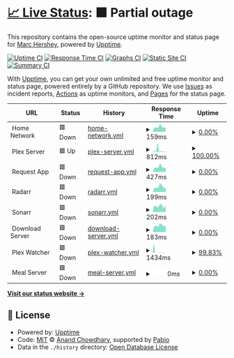 # [📈 Live Status](https://status.hershey.co): <!--live status--> **🟧 Partial outage**

This repository contains the open-source uptime monitor and status page for [Marc Hershey](https://marc.hershey.co), powered by [Upptime](https://github.com/upptime/upptime).

[![Uptime CI](https://github.com/marchershey/status/workflows/Uptime%20CI/badge.svg)](https://github.com/marchershey/status/actions?query=workflow%3A%22Uptime+CI%22)
[![Response Time CI](https://github.com/marchershey/status/workflows/Response%20Time%20CI/badge.svg)](https://github.com/marchershey/status/actions?query=workflow%3A%22Response+Time+CI%22)
[![Graphs CI](https://github.com/marchershey/status/workflows/Graphs%20CI/badge.svg)](https://github.com/marchershey/status/actions?query=workflow%3A%22Graphs+CI%22)
[![Static Site CI](https://github.com/marchershey/status/workflows/Static%20Site%20CI/badge.svg)](https://github.com/marchershey/status/actions?query=workflow%3A%22Static+Site+CI%22)
[![Summary CI](https://github.com/marchershey/status/workflows/Summary%20CI/badge.svg)](https://github.com/marchershey/status/actions?query=workflow%3A%22Summary+CI%22)

With [Upptime](https://upptime.js.org), you can get your own unlimited and free uptime monitor and status page, powered entirely by a GitHub repository. We use [Issues](https://github.com/marchershey/status/issues) as incident reports, [Actions](https://github.com/marchershey/status/actions) as uptime monitors, and [Pages](https://status.hershey.co) for the status page.

<!--start: status pages-->
<!-- This summary is generated by Upptime (https://github.com/upptime/upptime) -->
<!-- Do not edit this manually, your changes will be overwritten -->
<!-- prettier-ignore -->
| URL | Status | History | Response Time | Uptime |
| --- | ------ | ------- | ------------- | ------ |
| <img alt="" src="https://icons.duckduckgo.com/ip3/null.ico" height="13"> Home Network | 🟥 Down | [home-network.yml](https://github.com/marchershey/status/commits/HEAD/history/home-network.yml) | <details><summary><img alt="Response time graph" src="./graphs/home-network/response-time-week.png" height="20"> 159ms</summary><br><a href="https://status.hershey.co/history/home-network"><img alt="Response time 560" src="https://img.shields.io/endpoint?url=https%3A%2F%2Fraw.githubusercontent.com%2Fmarchershey%2Fstatus%2FHEAD%2Fapi%2Fhome-network%2Fresponse-time.json"></a><br><a href="https://status.hershey.co/history/home-network"><img alt="24-hour response time 140" src="https://img.shields.io/endpoint?url=https%3A%2F%2Fraw.githubusercontent.com%2Fmarchershey%2Fstatus%2FHEAD%2Fapi%2Fhome-network%2Fresponse-time-day.json"></a><br><a href="https://status.hershey.co/history/home-network"><img alt="7-day response time 159" src="https://img.shields.io/endpoint?url=https%3A%2F%2Fraw.githubusercontent.com%2Fmarchershey%2Fstatus%2FHEAD%2Fapi%2Fhome-network%2Fresponse-time-week.json"></a><br><a href="https://status.hershey.co/history/home-network"><img alt="30-day response time 167" src="https://img.shields.io/endpoint?url=https%3A%2F%2Fraw.githubusercontent.com%2Fmarchershey%2Fstatus%2FHEAD%2Fapi%2Fhome-network%2Fresponse-time-month.json"></a><br><a href="https://status.hershey.co/history/home-network"><img alt="1-year response time 560" src="https://img.shields.io/endpoint?url=https%3A%2F%2Fraw.githubusercontent.com%2Fmarchershey%2Fstatus%2FHEAD%2Fapi%2Fhome-network%2Fresponse-time-year.json"></a></details> | <details><summary><a href="https://status.hershey.co/history/home-network">0.00%</a></summary><a href="https://status.hershey.co/history/home-network"><img alt="All-time uptime 35.47%" src="https://img.shields.io/endpoint?url=https%3A%2F%2Fraw.githubusercontent.com%2Fmarchershey%2Fstatus%2FHEAD%2Fapi%2Fhome-network%2Fuptime.json"></a><br><a href="https://status.hershey.co/history/home-network"><img alt="24-hour uptime 0.00%" src="https://img.shields.io/endpoint?url=https%3A%2F%2Fraw.githubusercontent.com%2Fmarchershey%2Fstatus%2FHEAD%2Fapi%2Fhome-network%2Fuptime-day.json"></a><br><a href="https://status.hershey.co/history/home-network"><img alt="7-day uptime 0.00%" src="https://img.shields.io/endpoint?url=https%3A%2F%2Fraw.githubusercontent.com%2Fmarchershey%2Fstatus%2FHEAD%2Fapi%2Fhome-network%2Fuptime-week.json"></a><br><a href="https://status.hershey.co/history/home-network"><img alt="30-day uptime 7.96%" src="https://img.shields.io/endpoint?url=https%3A%2F%2Fraw.githubusercontent.com%2Fmarchershey%2Fstatus%2FHEAD%2Fapi%2Fhome-network%2Fuptime-month.json"></a><br><a href="https://status.hershey.co/history/home-network"><img alt="1-year uptime 35.47%" src="https://img.shields.io/endpoint?url=https%3A%2F%2Fraw.githubusercontent.com%2Fmarchershey%2Fstatus%2FHEAD%2Fapi%2Fhome-network%2Fuptime-year.json"></a></details>
| <img alt="" src="https://icons.duckduckgo.com/ip3/null.ico" height="13"> Plex Server | 🟩 Up | [plex-server.yml](https://github.com/marchershey/status/commits/HEAD/history/plex-server.yml) | <details><summary><img alt="Response time graph" src="./graphs/plex-server/response-time-week.png" height="20"> 812ms</summary><br><a href="https://status.hershey.co/history/plex-server"><img alt="Response time 318" src="https://img.shields.io/endpoint?url=https%3A%2F%2Fraw.githubusercontent.com%2Fmarchershey%2Fstatus%2FHEAD%2Fapi%2Fplex-server%2Fresponse-time.json"></a><br><a href="https://status.hershey.co/history/plex-server"><img alt="24-hour response time 194" src="https://img.shields.io/endpoint?url=https%3A%2F%2Fraw.githubusercontent.com%2Fmarchershey%2Fstatus%2FHEAD%2Fapi%2Fplex-server%2Fresponse-time-day.json"></a><br><a href="https://status.hershey.co/history/plex-server"><img alt="7-day response time 812" src="https://img.shields.io/endpoint?url=https%3A%2F%2Fraw.githubusercontent.com%2Fmarchershey%2Fstatus%2FHEAD%2Fapi%2Fplex-server%2Fresponse-time-week.json"></a><br><a href="https://status.hershey.co/history/plex-server"><img alt="30-day response time 556" src="https://img.shields.io/endpoint?url=https%3A%2F%2Fraw.githubusercontent.com%2Fmarchershey%2Fstatus%2FHEAD%2Fapi%2Fplex-server%2Fresponse-time-month.json"></a><br><a href="https://status.hershey.co/history/plex-server"><img alt="1-year response time 318" src="https://img.shields.io/endpoint?url=https%3A%2F%2Fraw.githubusercontent.com%2Fmarchershey%2Fstatus%2FHEAD%2Fapi%2Fplex-server%2Fresponse-time-year.json"></a></details> | <details><summary><a href="https://status.hershey.co/history/plex-server">100.00%</a></summary><a href="https://status.hershey.co/history/plex-server"><img alt="All-time uptime 99.12%" src="https://img.shields.io/endpoint?url=https%3A%2F%2Fraw.githubusercontent.com%2Fmarchershey%2Fstatus%2FHEAD%2Fapi%2Fplex-server%2Fuptime.json"></a><br><a href="https://status.hershey.co/history/plex-server"><img alt="24-hour uptime 100.00%" src="https://img.shields.io/endpoint?url=https%3A%2F%2Fraw.githubusercontent.com%2Fmarchershey%2Fstatus%2FHEAD%2Fapi%2Fplex-server%2Fuptime-day.json"></a><br><a href="https://status.hershey.co/history/plex-server"><img alt="7-day uptime 100.00%" src="https://img.shields.io/endpoint?url=https%3A%2F%2Fraw.githubusercontent.com%2Fmarchershey%2Fstatus%2FHEAD%2Fapi%2Fplex-server%2Fuptime-week.json"></a><br><a href="https://status.hershey.co/history/plex-server"><img alt="30-day uptime 99.65%" src="https://img.shields.io/endpoint?url=https%3A%2F%2Fraw.githubusercontent.com%2Fmarchershey%2Fstatus%2FHEAD%2Fapi%2Fplex-server%2Fuptime-month.json"></a><br><a href="https://status.hershey.co/history/plex-server"><img alt="1-year uptime 99.12%" src="https://img.shields.io/endpoint?url=https%3A%2F%2Fraw.githubusercontent.com%2Fmarchershey%2Fstatus%2FHEAD%2Fapi%2Fplex-server%2Fuptime-year.json"></a></details>
| <img alt="" src="https://icons.duckduckgo.com/ip3/null.ico" height="13"> Request App | 🟥 Down | [request-app.yml](https://github.com/marchershey/status/commits/HEAD/history/request-app.yml) | <details><summary><img alt="Response time graph" src="./graphs/request-app/response-time-week.png" height="20"> 427ms</summary><br><a href="https://status.hershey.co/history/request-app"><img alt="Response time 522" src="https://img.shields.io/endpoint?url=https%3A%2F%2Fraw.githubusercontent.com%2Fmarchershey%2Fstatus%2FHEAD%2Fapi%2Frequest-app%2Fresponse-time.json"></a><br><a href="https://status.hershey.co/history/request-app"><img alt="24-hour response time 368" src="https://img.shields.io/endpoint?url=https%3A%2F%2Fraw.githubusercontent.com%2Fmarchershey%2Fstatus%2FHEAD%2Fapi%2Frequest-app%2Fresponse-time-day.json"></a><br><a href="https://status.hershey.co/history/request-app"><img alt="7-day response time 427" src="https://img.shields.io/endpoint?url=https%3A%2F%2Fraw.githubusercontent.com%2Fmarchershey%2Fstatus%2FHEAD%2Fapi%2Frequest-app%2Fresponse-time-week.json"></a><br><a href="https://status.hershey.co/history/request-app"><img alt="30-day response time 592" src="https://img.shields.io/endpoint?url=https%3A%2F%2Fraw.githubusercontent.com%2Fmarchershey%2Fstatus%2FHEAD%2Fapi%2Frequest-app%2Fresponse-time-month.json"></a><br><a href="https://status.hershey.co/history/request-app"><img alt="1-year response time 522" src="https://img.shields.io/endpoint?url=https%3A%2F%2Fraw.githubusercontent.com%2Fmarchershey%2Fstatus%2FHEAD%2Fapi%2Frequest-app%2Fresponse-time-year.json"></a></details> | <details><summary><a href="https://status.hershey.co/history/request-app">0.00%</a></summary><a href="https://status.hershey.co/history/request-app"><img alt="All-time uptime 39.80%" src="https://img.shields.io/endpoint?url=https%3A%2F%2Fraw.githubusercontent.com%2Fmarchershey%2Fstatus%2FHEAD%2Fapi%2Frequest-app%2Fuptime.json"></a><br><a href="https://status.hershey.co/history/request-app"><img alt="24-hour uptime 0.00%" src="https://img.shields.io/endpoint?url=https%3A%2F%2Fraw.githubusercontent.com%2Fmarchershey%2Fstatus%2FHEAD%2Fapi%2Frequest-app%2Fuptime-day.json"></a><br><a href="https://status.hershey.co/history/request-app"><img alt="7-day uptime 0.00%" src="https://img.shields.io/endpoint?url=https%3A%2F%2Fraw.githubusercontent.com%2Fmarchershey%2Fstatus%2FHEAD%2Fapi%2Frequest-app%2Fuptime-week.json"></a><br><a href="https://status.hershey.co/history/request-app"><img alt="30-day uptime 7.96%" src="https://img.shields.io/endpoint?url=https%3A%2F%2Fraw.githubusercontent.com%2Fmarchershey%2Fstatus%2FHEAD%2Fapi%2Frequest-app%2Fuptime-month.json"></a><br><a href="https://status.hershey.co/history/request-app"><img alt="1-year uptime 39.80%" src="https://img.shields.io/endpoint?url=https%3A%2F%2Fraw.githubusercontent.com%2Fmarchershey%2Fstatus%2FHEAD%2Fapi%2Frequest-app%2Fuptime-year.json"></a></details>
| <img alt="" src="https://icons.duckduckgo.com/ip3/null.ico" height="13"> Radarr | 🟥 Down | [radarr.yml](https://github.com/marchershey/status/commits/HEAD/history/radarr.yml) | <details><summary><img alt="Response time graph" src="./graphs/radarr/response-time-week.png" height="20"> 199ms</summary><br><a href="https://status.hershey.co/history/radarr"><img alt="Response time 350" src="https://img.shields.io/endpoint?url=https%3A%2F%2Fraw.githubusercontent.com%2Fmarchershey%2Fstatus%2FHEAD%2Fapi%2Fradarr%2Fresponse-time.json"></a><br><a href="https://status.hershey.co/history/radarr"><img alt="24-hour response time 172" src="https://img.shields.io/endpoint?url=https%3A%2F%2Fraw.githubusercontent.com%2Fmarchershey%2Fstatus%2FHEAD%2Fapi%2Fradarr%2Fresponse-time-day.json"></a><br><a href="https://status.hershey.co/history/radarr"><img alt="7-day response time 199" src="https://img.shields.io/endpoint?url=https%3A%2F%2Fraw.githubusercontent.com%2Fmarchershey%2Fstatus%2FHEAD%2Fapi%2Fradarr%2Fresponse-time-week.json"></a><br><a href="https://status.hershey.co/history/radarr"><img alt="30-day response time 196" src="https://img.shields.io/endpoint?url=https%3A%2F%2Fraw.githubusercontent.com%2Fmarchershey%2Fstatus%2FHEAD%2Fapi%2Fradarr%2Fresponse-time-month.json"></a><br><a href="https://status.hershey.co/history/radarr"><img alt="1-year response time 350" src="https://img.shields.io/endpoint?url=https%3A%2F%2Fraw.githubusercontent.com%2Fmarchershey%2Fstatus%2FHEAD%2Fapi%2Fradarr%2Fresponse-time-year.json"></a></details> | <details><summary><a href="https://status.hershey.co/history/radarr">0.00%</a></summary><a href="https://status.hershey.co/history/radarr"><img alt="All-time uptime 45.31%" src="https://img.shields.io/endpoint?url=https%3A%2F%2Fraw.githubusercontent.com%2Fmarchershey%2Fstatus%2FHEAD%2Fapi%2Fradarr%2Fuptime.json"></a><br><a href="https://status.hershey.co/history/radarr"><img alt="24-hour uptime 0.00%" src="https://img.shields.io/endpoint?url=https%3A%2F%2Fraw.githubusercontent.com%2Fmarchershey%2Fstatus%2FHEAD%2Fapi%2Fradarr%2Fuptime-day.json"></a><br><a href="https://status.hershey.co/history/radarr"><img alt="7-day uptime 0.00%" src="https://img.shields.io/endpoint?url=https%3A%2F%2Fraw.githubusercontent.com%2Fmarchershey%2Fstatus%2FHEAD%2Fapi%2Fradarr%2Fuptime-week.json"></a><br><a href="https://status.hershey.co/history/radarr"><img alt="30-day uptime 7.96%" src="https://img.shields.io/endpoint?url=https%3A%2F%2Fraw.githubusercontent.com%2Fmarchershey%2Fstatus%2FHEAD%2Fapi%2Fradarr%2Fuptime-month.json"></a><br><a href="https://status.hershey.co/history/radarr"><img alt="1-year uptime 45.31%" src="https://img.shields.io/endpoint?url=https%3A%2F%2Fraw.githubusercontent.com%2Fmarchershey%2Fstatus%2FHEAD%2Fapi%2Fradarr%2Fuptime-year.json"></a></details>
| <img alt="" src="https://icons.duckduckgo.com/ip3/null.ico" height="13"> Sonarr | 🟥 Down | [sonarr.yml](https://github.com/marchershey/status/commits/HEAD/history/sonarr.yml) | <details><summary><img alt="Response time graph" src="./graphs/sonarr/response-time-week.png" height="20"> 202ms</summary><br><a href="https://status.hershey.co/history/sonarr"><img alt="Response time 290" src="https://img.shields.io/endpoint?url=https%3A%2F%2Fraw.githubusercontent.com%2Fmarchershey%2Fstatus%2FHEAD%2Fapi%2Fsonarr%2Fresponse-time.json"></a><br><a href="https://status.hershey.co/history/sonarr"><img alt="24-hour response time 220" src="https://img.shields.io/endpoint?url=https%3A%2F%2Fraw.githubusercontent.com%2Fmarchershey%2Fstatus%2FHEAD%2Fapi%2Fsonarr%2Fresponse-time-day.json"></a><br><a href="https://status.hershey.co/history/sonarr"><img alt="7-day response time 202" src="https://img.shields.io/endpoint?url=https%3A%2F%2Fraw.githubusercontent.com%2Fmarchershey%2Fstatus%2FHEAD%2Fapi%2Fsonarr%2Fresponse-time-week.json"></a><br><a href="https://status.hershey.co/history/sonarr"><img alt="30-day response time 195" src="https://img.shields.io/endpoint?url=https%3A%2F%2Fraw.githubusercontent.com%2Fmarchershey%2Fstatus%2FHEAD%2Fapi%2Fsonarr%2Fresponse-time-month.json"></a><br><a href="https://status.hershey.co/history/sonarr"><img alt="1-year response time 290" src="https://img.shields.io/endpoint?url=https%3A%2F%2Fraw.githubusercontent.com%2Fmarchershey%2Fstatus%2FHEAD%2Fapi%2Fsonarr%2Fresponse-time-year.json"></a></details> | <details><summary><a href="https://status.hershey.co/history/sonarr">0.00%</a></summary><a href="https://status.hershey.co/history/sonarr"><img alt="All-time uptime 59.99%" src="https://img.shields.io/endpoint?url=https%3A%2F%2Fraw.githubusercontent.com%2Fmarchershey%2Fstatus%2FHEAD%2Fapi%2Fsonarr%2Fuptime.json"></a><br><a href="https://status.hershey.co/history/sonarr"><img alt="24-hour uptime 0.00%" src="https://img.shields.io/endpoint?url=https%3A%2F%2Fraw.githubusercontent.com%2Fmarchershey%2Fstatus%2FHEAD%2Fapi%2Fsonarr%2Fuptime-day.json"></a><br><a href="https://status.hershey.co/history/sonarr"><img alt="7-day uptime 0.00%" src="https://img.shields.io/endpoint?url=https%3A%2F%2Fraw.githubusercontent.com%2Fmarchershey%2Fstatus%2FHEAD%2Fapi%2Fsonarr%2Fuptime-week.json"></a><br><a href="https://status.hershey.co/history/sonarr"><img alt="30-day uptime 7.96%" src="https://img.shields.io/endpoint?url=https%3A%2F%2Fraw.githubusercontent.com%2Fmarchershey%2Fstatus%2FHEAD%2Fapi%2Fsonarr%2Fuptime-month.json"></a><br><a href="https://status.hershey.co/history/sonarr"><img alt="1-year uptime 59.99%" src="https://img.shields.io/endpoint?url=https%3A%2F%2Fraw.githubusercontent.com%2Fmarchershey%2Fstatus%2FHEAD%2Fapi%2Fsonarr%2Fuptime-year.json"></a></details>
| <img alt="" src="https://icons.duckduckgo.com/ip3/null.ico" height="13"> Download Server | 🟥 Down | [download-server.yml](https://github.com/marchershey/status/commits/HEAD/history/download-server.yml) | <details><summary><img alt="Response time graph" src="./graphs/download-server/response-time-week.png" height="20"> 183ms</summary><br><a href="https://status.hershey.co/history/download-server"><img alt="Response time 274" src="https://img.shields.io/endpoint?url=https%3A%2F%2Fraw.githubusercontent.com%2Fmarchershey%2Fstatus%2FHEAD%2Fapi%2Fdownload-server%2Fresponse-time.json"></a><br><a href="https://status.hershey.co/history/download-server"><img alt="24-hour response time 175" src="https://img.shields.io/endpoint?url=https%3A%2F%2Fraw.githubusercontent.com%2Fmarchershey%2Fstatus%2FHEAD%2Fapi%2Fdownload-server%2Fresponse-time-day.json"></a><br><a href="https://status.hershey.co/history/download-server"><img alt="7-day response time 183" src="https://img.shields.io/endpoint?url=https%3A%2F%2Fraw.githubusercontent.com%2Fmarchershey%2Fstatus%2FHEAD%2Fapi%2Fdownload-server%2Fresponse-time-week.json"></a><br><a href="https://status.hershey.co/history/download-server"><img alt="30-day response time 188" src="https://img.shields.io/endpoint?url=https%3A%2F%2Fraw.githubusercontent.com%2Fmarchershey%2Fstatus%2FHEAD%2Fapi%2Fdownload-server%2Fresponse-time-month.json"></a><br><a href="https://status.hershey.co/history/download-server"><img alt="1-year response time 274" src="https://img.shields.io/endpoint?url=https%3A%2F%2Fraw.githubusercontent.com%2Fmarchershey%2Fstatus%2FHEAD%2Fapi%2Fdownload-server%2Fresponse-time-year.json"></a></details> | <details><summary><a href="https://status.hershey.co/history/download-server">0.00%</a></summary><a href="https://status.hershey.co/history/download-server"><img alt="All-time uptime 37.91%" src="https://img.shields.io/endpoint?url=https%3A%2F%2Fraw.githubusercontent.com%2Fmarchershey%2Fstatus%2FHEAD%2Fapi%2Fdownload-server%2Fuptime.json"></a><br><a href="https://status.hershey.co/history/download-server"><img alt="24-hour uptime 0.00%" src="https://img.shields.io/endpoint?url=https%3A%2F%2Fraw.githubusercontent.com%2Fmarchershey%2Fstatus%2FHEAD%2Fapi%2Fdownload-server%2Fuptime-day.json"></a><br><a href="https://status.hershey.co/history/download-server"><img alt="7-day uptime 0.00%" src="https://img.shields.io/endpoint?url=https%3A%2F%2Fraw.githubusercontent.com%2Fmarchershey%2Fstatus%2FHEAD%2Fapi%2Fdownload-server%2Fuptime-week.json"></a><br><a href="https://status.hershey.co/history/download-server"><img alt="30-day uptime 7.96%" src="https://img.shields.io/endpoint?url=https%3A%2F%2Fraw.githubusercontent.com%2Fmarchershey%2Fstatus%2FHEAD%2Fapi%2Fdownload-server%2Fuptime-month.json"></a><br><a href="https://status.hershey.co/history/download-server"><img alt="1-year uptime 37.91%" src="https://img.shields.io/endpoint?url=https%3A%2F%2Fraw.githubusercontent.com%2Fmarchershey%2Fstatus%2FHEAD%2Fapi%2Fdownload-server%2Fuptime-year.json"></a></details>
| <img alt="" src="https://icons.duckduckgo.com/ip3/null.ico" height="13"> Plex Watcher | 🟥 Down | [plex-watcher.yml](https://github.com/marchershey/status/commits/HEAD/history/plex-watcher.yml) | <details><summary><img alt="Response time graph" src="./graphs/plex-watcher/response-time-week.png" height="20"> 1434ms</summary><br><a href="https://status.hershey.co/history/plex-watcher"><img alt="Response time 366" src="https://img.shields.io/endpoint?url=https%3A%2F%2Fraw.githubusercontent.com%2Fmarchershey%2Fstatus%2FHEAD%2Fapi%2Fplex-watcher%2Fresponse-time.json"></a><br><a href="https://status.hershey.co/history/plex-watcher"><img alt="24-hour response time 151" src="https://img.shields.io/endpoint?url=https%3A%2F%2Fraw.githubusercontent.com%2Fmarchershey%2Fstatus%2FHEAD%2Fapi%2Fplex-watcher%2Fresponse-time-day.json"></a><br><a href="https://status.hershey.co/history/plex-watcher"><img alt="7-day response time 1434" src="https://img.shields.io/endpoint?url=https%3A%2F%2Fraw.githubusercontent.com%2Fmarchershey%2Fstatus%2FHEAD%2Fapi%2Fplex-watcher%2Fresponse-time-week.json"></a><br><a href="https://status.hershey.co/history/plex-watcher"><img alt="30-day response time 627" src="https://img.shields.io/endpoint?url=https%3A%2F%2Fraw.githubusercontent.com%2Fmarchershey%2Fstatus%2FHEAD%2Fapi%2Fplex-watcher%2Fresponse-time-month.json"></a><br><a href="https://status.hershey.co/history/plex-watcher"><img alt="1-year response time 366" src="https://img.shields.io/endpoint?url=https%3A%2F%2Fraw.githubusercontent.com%2Fmarchershey%2Fstatus%2FHEAD%2Fapi%2Fplex-watcher%2Fresponse-time-year.json"></a></details> | <details><summary><a href="https://status.hershey.co/history/plex-watcher">99.83%</a></summary><a href="https://status.hershey.co/history/plex-watcher"><img alt="All-time uptime 57.12%" src="https://img.shields.io/endpoint?url=https%3A%2F%2Fraw.githubusercontent.com%2Fmarchershey%2Fstatus%2FHEAD%2Fapi%2Fplex-watcher%2Fuptime.json"></a><br><a href="https://status.hershey.co/history/plex-watcher"><img alt="24-hour uptime 99.99%" src="https://img.shields.io/endpoint?url=https%3A%2F%2Fraw.githubusercontent.com%2Fmarchershey%2Fstatus%2FHEAD%2Fapi%2Fplex-watcher%2Fuptime-day.json"></a><br><a href="https://status.hershey.co/history/plex-watcher"><img alt="7-day uptime 99.83%" src="https://img.shields.io/endpoint?url=https%3A%2F%2Fraw.githubusercontent.com%2Fmarchershey%2Fstatus%2FHEAD%2Fapi%2Fplex-watcher%2Fuptime-week.json"></a><br><a href="https://status.hershey.co/history/plex-watcher"><img alt="30-day uptime 93.68%" src="https://img.shields.io/endpoint?url=https%3A%2F%2Fraw.githubusercontent.com%2Fmarchershey%2Fstatus%2FHEAD%2Fapi%2Fplex-watcher%2Fuptime-month.json"></a><br><a href="https://status.hershey.co/history/plex-watcher"><img alt="1-year uptime 57.12%" src="https://img.shields.io/endpoint?url=https%3A%2F%2Fraw.githubusercontent.com%2Fmarchershey%2Fstatus%2FHEAD%2Fapi%2Fplex-watcher%2Fuptime-year.json"></a></details>
| <img alt="" src="https://icons.duckduckgo.com/ip3/null.ico" height="13"> Meal Server | 🟥 Down | [meal-server.yml](https://github.com/marchershey/status/commits/HEAD/history/meal-server.yml) | <details><summary><img alt="Response time graph" src="./graphs/meal-server/response-time-week.png" height="20"> 0ms</summary><br><a href="https://status.hershey.co/history/meal-server"><img alt="Response time 212" src="https://img.shields.io/endpoint?url=https%3A%2F%2Fraw.githubusercontent.com%2Fmarchershey%2Fstatus%2FHEAD%2Fapi%2Fmeal-server%2Fresponse-time.json"></a><br><a href="https://status.hershey.co/history/meal-server"><img alt="24-hour response time 0" src="https://img.shields.io/endpoint?url=https%3A%2F%2Fraw.githubusercontent.com%2Fmarchershey%2Fstatus%2FHEAD%2Fapi%2Fmeal-server%2Fresponse-time-day.json"></a><br><a href="https://status.hershey.co/history/meal-server"><img alt="7-day response time 0" src="https://img.shields.io/endpoint?url=https%3A%2F%2Fraw.githubusercontent.com%2Fmarchershey%2Fstatus%2FHEAD%2Fapi%2Fmeal-server%2Fresponse-time-week.json"></a><br><a href="https://status.hershey.co/history/meal-server"><img alt="30-day response time 0" src="https://img.shields.io/endpoint?url=https%3A%2F%2Fraw.githubusercontent.com%2Fmarchershey%2Fstatus%2FHEAD%2Fapi%2Fmeal-server%2Fresponse-time-month.json"></a><br><a href="https://status.hershey.co/history/meal-server"><img alt="1-year response time 212" src="https://img.shields.io/endpoint?url=https%3A%2F%2Fraw.githubusercontent.com%2Fmarchershey%2Fstatus%2FHEAD%2Fapi%2Fmeal-server%2Fresponse-time-year.json"></a></details> | <details><summary><a href="https://status.hershey.co/history/meal-server">0.00%</a></summary><a href="https://status.hershey.co/history/meal-server"><img alt="All-time uptime 35.02%" src="https://img.shields.io/endpoint?url=https%3A%2F%2Fraw.githubusercontent.com%2Fmarchershey%2Fstatus%2FHEAD%2Fapi%2Fmeal-server%2Fuptime.json"></a><br><a href="https://status.hershey.co/history/meal-server"><img alt="24-hour uptime 0.00%" src="https://img.shields.io/endpoint?url=https%3A%2F%2Fraw.githubusercontent.com%2Fmarchershey%2Fstatus%2FHEAD%2Fapi%2Fmeal-server%2Fuptime-day.json"></a><br><a href="https://status.hershey.co/history/meal-server"><img alt="7-day uptime 0.00%" src="https://img.shields.io/endpoint?url=https%3A%2F%2Fraw.githubusercontent.com%2Fmarchershey%2Fstatus%2FHEAD%2Fapi%2Fmeal-server%2Fuptime-week.json"></a><br><a href="https://status.hershey.co/history/meal-server"><img alt="30-day uptime 7.96%" src="https://img.shields.io/endpoint?url=https%3A%2F%2Fraw.githubusercontent.com%2Fmarchershey%2Fstatus%2FHEAD%2Fapi%2Fmeal-server%2Fuptime-month.json"></a><br><a href="https://status.hershey.co/history/meal-server"><img alt="1-year uptime 35.02%" src="https://img.shields.io/endpoint?url=https%3A%2F%2Fraw.githubusercontent.com%2Fmarchershey%2Fstatus%2FHEAD%2Fapi%2Fmeal-server%2Fuptime-year.json"></a></details>

<!--end: status pages-->

[**Visit our status website →**](https://status.hershey.co)

## 📄 License

- Powered by: [Upptime](https://github.com/upptime/upptime)
- Code: [MIT](./LICENSE) © [Anand Chowdhary](https://anandchowdhary.com), supported by [Pabio](https://pabio.com)
- Data in the `./history` directory: [Open Database License](https://opendatacommons.org/licenses/odbl/1-0/)
